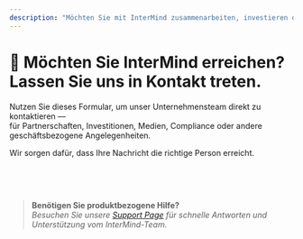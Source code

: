```yaml
---
description: "Möchten Sie mit InterMind zusammenarbeiten, investieren oder unser Führungsteam erreichen? Nutzen Sie dieses Formular für Geschäftsanfragen, Medienanfragen oder rechtliche Angelegenheiten."
---
```


# 🤝 Möchten Sie InterMind erreichen? Lassen Sie uns in Kontakt treten.

Nutzen Sie dieses Formular, um unser Unternehmensteam direkt zu kontaktieren —  
für Partnerschaften, Investitionen, Medien, Compliance oder andere geschäftsbezogene Angelegenheiten.

Wir sorgen dafür, dass Ihre Nachricht die richtige Person erreicht.

<br>

<ContactForm
  formStyle="margin: 1rem auto;"  
  categoryLabel="Was ist Ihr Grund für die Kontaktaufnahme? *"  
  categoryPlaceholderText="Wählen Sie Ihr Thema..."  
  messageLabel="Nachricht *"  
  messagePlaceholderText="Teilen Sie relevante Hintergrundinformationen, Zeitpläne oder Kontext mit, den wir berücksichtigen sollen."  
  buttonText="Nachricht senden"  
  :services="[
    'Strategische Partnerschaftsmöglichkeit',
    'Investment- oder Finanzierungsgespräch',
    'Anfrage zu Unternehmenslösungen',
    'Medien- und Presseanfrage',
    'Rechtliche oder Compliance-Angelegenheit',
    'Sicherheitsbedenken oder Meldung',
    'Geschäftsentwicklungsvorschlag',
    'Allgemeine Geschäftsanfrage'
  ]"
/>

<br>

> **Benötigen Sie produktbezogene Hilfe?**  
> _Besuchen Sie unsere [Support Page](../help) für schnelle Antworten und Unterstützung vom InterMind-Team._